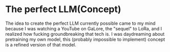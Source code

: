# The perfect LLM(Concept)
The idea to create the perfect LLM currently possible came to my mind because I was watching a YouTube on GaLore, the "sequel" to LoRa, and I realized how fucking groundbreaking that tech is. I was daydreaming about pretraining my own model, this (probably impossible to implement) concept is a refined version of that model.
